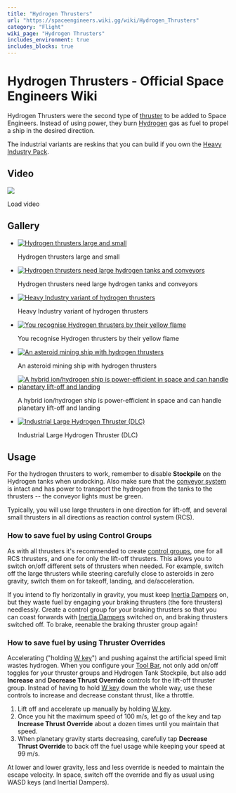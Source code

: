 ```yaml
---
title: "Hydrogen Thrusters"
url: "https://spaceengineers.wiki.gg/wiki/Hydrogen_Thrusters"
category: "Flight"
wiki_page: "Hydrogen Thrusters"
includes_environment: true
includes_blocks: true
---
```


# Hydrogen Thrusters - Official Space Engineers Wiki

Hydrogen Thrusters were the second type of [thruster](https://spaceengineers.wiki.gg/wiki/Thruster "Thruster") to be added to Space Engineers. Instead of using power, they burn [Hydrogen](https://spaceengineers.wiki.gg/wiki/Hydrogen "Hydrogen") gas as fuel to propel a ship in the desired direction.

The industrial variants are reskins that you can build if you own the [Heavy Industry Pack](https://spaceengineers.wiki.gg/wiki/Heavy_Industry_Pack "Heavy Industry Pack").

## Video

![](https://i.ytimg.com/vi/36v3KIX2Y6g/hqdefault.jpg)

Load video

## Gallery

*   [![Hydrogen thrusters large and small](https://spaceengineers.wiki.gg/images/thumb/Hydrogen_thrusters_large_and_small.png/120px-Hydrogen_thrusters_large_and_small.png?346099)](https://spaceengineers.wiki.gg/wiki/File:Hydrogen_thrusters_large_and_small.png "Hydrogen thrusters large and small")
    
    Hydrogen thrusters large and small
    
*   [![Hydrogen thrusters need large hydrogen tanks and conveyors](https://spaceengineers.wiki.gg/images/thumb/Hydrogen_thrusters_with_hydrogen_tanks_and_conveyors.png/120px-Hydrogen_thrusters_with_hydrogen_tanks_and_conveyors.png?f4fcfa)](https://spaceengineers.wiki.gg/wiki/File:Hydrogen_thrusters_with_hydrogen_tanks_and_conveyors.png "Hydrogen thrusters need large hydrogen tanks and conveyors")
    
    Hydrogen thrusters need large hydrogen tanks and conveyors
    
*   [![Heavy Industry variant of hydrogen thrusters](https://spaceengineers.wiki.gg/images/thumb/Heavy-Industry-Hydrogen-thrusters.jpg/120px-Heavy-Industry-Hydrogen-thrusters.jpg?2cc377)](https://spaceengineers.wiki.gg/wiki/File:Heavy-Industry-Hydrogen-thrusters.jpg "Heavy Industry variant of hydrogen thrusters")
    
    Heavy Industry variant of hydrogen thrusters
    
*   [![You recognise Hydrogen thrusters by their yellow flame](https://spaceengineers.wiki.gg/images/thumb/Hydrogen-thrusters-yellow-flame.jpg/120px-Hydrogen-thrusters-yellow-flame.jpg?4e50d4)](https://spaceengineers.wiki.gg/wiki/File:Hydrogen-thrusters-yellow-flame.jpg "You recognise Hydrogen thrusters by their yellow flame")
    
    You recognise Hydrogen thrusters by their yellow flame
    
*   [![An asteroid mining ship with hydrogen thrusters](https://spaceengineers.wiki.gg/images/thumb/Hydrogen-miner.png/120px-Hydrogen-miner.png?da8f17)](https://spaceengineers.wiki.gg/wiki/File:Hydrogen-miner.png "An asteroid mining ship with hydrogen thrusters")
    
    An asteroid mining ship with hydrogen thrusters
    
*   [![A hybrid ion/hydrogen ship is power-efficient in space and can handle planetary lift-off and landing](https://spaceengineers.wiki.gg/images/thumb/Ship-with-hybrid-thrusters.png/120px-Ship-with-hybrid-thrusters.png?ab70ab)](https://spaceengineers.wiki.gg/wiki/File:Ship-with-hybrid-thrusters.png "A hybrid ion/hydrogen ship is power-efficient in space and can handle planetary lift-off and landing")
    
    A hybrid ion/hydrogen ship is power-efficient in space and can handle planetary lift-off and landing
    
*   [![Industrial Large Hydrogen Thruster (DLC)](https://spaceengineers.wiki.gg/images/thumb/Icon_Block_Industrial_Large_Hydrogen_Thruster.png/120px-Icon_Block_Industrial_Large_Hydrogen_Thruster.png?126a25)](https://spaceengineers.wiki.gg/wiki/File:Icon_Block_Industrial_Large_Hydrogen_Thruster.png "Industrial Large Hydrogen Thruster (DLC)")
    
    Industrial Large Hydrogen Thruster (DLC)
    

## Usage

For the hydrogen thrusters to work, remember to disable **Stockpile** on the Hydrogen tanks when undocking. Also make sure that the [conveyor system](https://spaceengineers.wiki.gg/wiki/Conveyor_system "Conveyor system") is intact and has power to transport the hydrogen from the tanks to the thrusters -- the conveyor lights must be green.

  
Typically, you will use large thrusters in one direction for lift-off, and several small thrusters in all directions as reaction control system (RCS).

### How to save fuel by using Control Groups

As with all thrusters it's recommended to create [control groups](https://spaceengineers.wiki.gg/wiki/Groups "Groups"), one for all RCS thrusters, and one for only the lift-off thrusters. This allows you to switch on/off different sets of thrusters when needed. For example, switch off the large thrusters while steering carefully close to asteroids in zero gravity, switch them on for takeoff, landing, and de/acceleration.

If you intend to fly horizontally in gravity, you must keep [Inertia Dampers](https://spaceengineers.wiki.gg/wiki/Inertial_Dampeners "Inertial Dampeners") on, but they waste fuel by engaging your braking thrusters (the fore thrusters) needlessly. Create a control group for your braking thrusters so that you can coast forwards with [Inertia Dampers](https://spaceengineers.wiki.gg/wiki/Inertial_Dampeners "Inertial Dampeners") switched on, and braking thrusters switched off. To brake, reenable the braking thruster group again!

### How to save fuel by using Thruster Overrides

Accelerating ("holding [W key](https://spaceengineers.wiki.gg/wiki/Key_Bindings "Key Bindings")") and pushing against the artificial speed limit wastes hydrogen. When you configure your [Tool Bar](https://spaceengineers.wiki.gg/wiki/Tool_Bar "Tool Bar"), not only add on/off toggles for your thruster groups and Hydrogen Tank Stockpile, but also add **Increase** and **Decrease Thrust Override** controls for the lift-off thruster group. Instead of having to hold [W key](https://spaceengineers.wiki.gg/wiki/Key_Bindings "Key Bindings") down the whole way, use these controls to increase and decrease constant thrust, like a throttle.

1.  Lift off and accelerate up manually by holding [W key](https://spaceengineers.wiki.gg/wiki/Key_Bindings "Key Bindings").
2.  Once you hit the maximum speed of 100 m/s, let go of the key and tap **Increase Thrust Override** about a dozen times until you maintain that speed.
3.  When planetary gravity starts decreasing, carefully tap **Decrease Thrust Override** to back off the fuel usage while keeping your speed at 99 m/s.

At lower and lower gravity, less and less override is needed to maintain the escape velocity. In space, switch off the override and fly as usual using WASD keys (and Inertial Dampers).
